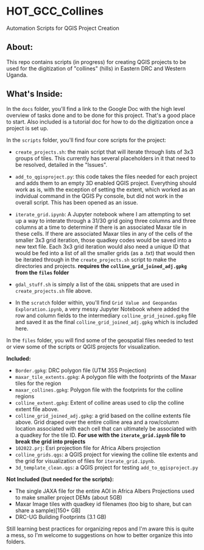 # HOT_GCC_Collines
Automation Scripts for QGIS Project Creation

About:
----------------------
This repo contains scripts (in progress) for creating QGIS projects to be
used for the digitization of "collines" (hills) in Eastern DRC and Western
Uganda.

What's Inside:
----------------------
In the `docs` folder, you'll find a link to the Google Doc with the high level
overview of tasks done and to be done for this project. That's a good place to
start. Also included is a tutorial doc for how to do the digitization once a
project is set up.

In the `scripts` folder, you'll find four core scripts for the project:

- `create_projects.sh`: the main script that will iterate through lists of
3x3 groups of tiles. This currently has several placeholders in it that need
to be resolved, detailed in the "Issues".

- `add_to_qgisproject.py`: this code takes the files needed for each project
and adds them to an empty 3D enabled QGIS project. Everything should work as
is, with the exception of setting the extent, which worked as an indvidual
command in the QGIS Py console, but did not work in the overall script. This
has been opened as an issue.

- `iterate_grid.ipynb`: A Jupyter notebook where I
am attempting to set up a way to interate through a 31/30 grid going three
columns and three columns at a time to determine if there is an associated
Maxar tile in these cells.  If there are associated Maxar tiles in any of
the cells of the smaller 3x3 grid iteration, those quadkey codes would be
saved into a new text file. Each 3x3 grid iteration would also need a unique
ID that would be fed into a list of all the smaller grids (as a .txt) that
would then be iterated through in the `create_projects.sh` script to make
the directories and projects. **requires the `colline_grid_joined_adj.gpkg` from
the `files` folder**

- `gdal_stuff.sh` is simply a list of the `GDAL` snippets that are used in
`create_projects.sh` file above.

- In the `scratch` folder within, you'll find `Grid Value and Geopandas Exploration.ipynb`,
a very messy Jupyter Notebook where added the row and column fields to the 
intermediary `colline_grid_joined.gpkg` file and saved it as the final 
`colline_grid_joined_adj.gpkg` which is included here. 

In the `files` folder, you will find some of the geospatial files needed to test
or view some of the scripts or QGIS projects for visualization.

**Included:**
- `Border.gpkg`: DRC polygon file (UTM 35S Projection)
- `maxar_tile_extents.gpkg`: A polygon file with the footprints of the Maxar tiles
for the region
- `maxar_collines.gpkg`: Polygon file with the footprints for the colline regions
- `colline_extent.gpkg`: Extent of colline areas used to clip the colline extent
file above.
- `colline_grid_joined_adj.gpkg`: a grid based on the colline extents file above.
Grid draped over the entire colline area and a row/column location associated
with each cell that can ultimately be associated with a quadkey for the tile ID.
**For use with the `iterate_grid.ipynb` file to break the grid into projects**
- `102022.prj`: Esri projection file for Africa Albers projection
- `colline_grids.qgs`: a QGIS project for viewing the colline tile extents and the grid
for visualization of files for `iterate_grid.ipynb`.
- `3d_template_clean.qgs`: a QGIS project for testing `add_to_qgisproject.py`

**Not Included (but needed for the scripts):**
- The single JAXA file for the entire AOI in Africa Albers Projections used to make smaller project DEMs (about 5GB)
- Maxar Image tiles with quadkey id filenames (too big to share, but can share a sample)[150+ GB]
- DRC-UG Building Footprints (3.1 GB)

Still learning best practices for organizing repos and I'm aware this is quite a
mess, so I'm welcome to suggestions on how to better organize this into folders.
